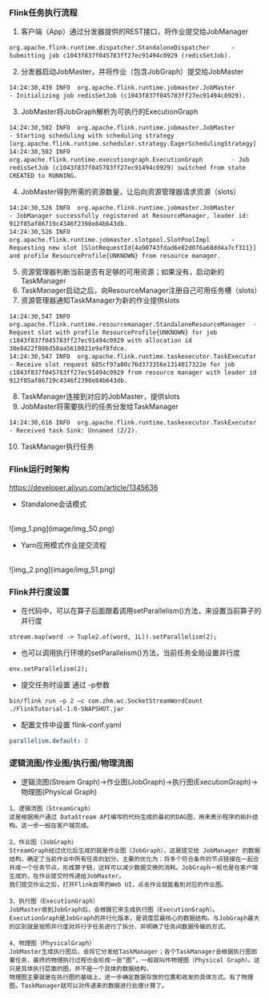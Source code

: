 ### Flink任务执行流程
1. 客户端（App）通过分发器提供的REST接口，将作业提交给JobManager
```text
org.apache.flink.runtime.dispatcher.StandaloneDispatcher      - Submitting job c1043f837f045783ff27ec91494c0929 (redisSetJob).
```
2. 分发器启动JobMaster，并将作业（包含JobGraph）提交给JobMaster
```text
14:24:30,439 INFO  org.apache.flink.runtime.jobmaster.JobMaster                  - Initializing job redisSetJob (c1043f837f045783ff27ec91494c0929).
```
3. JobMaster将JobGraph解析为可执行的ExecutionGraph
```text
14:24:30,502 INFO  org.apache.flink.runtime.jobmaster.JobMaster                  - Starting scheduling with scheduling strategy [org.apache.flink.runtime.scheduler.strategy.EagerSchedulingStrategy]
14:24:30,502 INFO  org.apache.flink.runtime.executiongraph.ExecutionGraph        - Job redisSetJob (c1043f837f045783ff27ec91494c0929) switched from state CREATED to RUNNING.
```
4. JobMaster得到所需的资源数量，让后向资源管理器请求资源（slots）
```text
14:24:30,526 INFO  org.apache.flink.runtime.jobmaster.JobMaster                  - JobManager successfully registered at ResourceManager, leader id: 912f85af86719c4346f2398e84b643db.
14:24:30,526 INFO  org.apache.flink.runtime.jobmaster.slotpool.SlotPoolImpl      - Requesting new slot [SlotRequestId{4a90743fdad6e82d076a68dd4a7cf311}] and profile ResourceProfile{UNKNOWN} from resource manager.
```
5. 资源管理器判断当前是否有足够的可用资源；如果没有，启动新的TaskManager
6. TaskManager启动之后，向ResourceManager注册自己可用任务槽（slots）
7. 资源管理器通知TaskManager为新的作业提供slots
```text
14:24:30,547 INFO  org.apache.flink.runtime.resourcemanager.StandaloneResourceManager  - Request slot with profile ResourceProfile{UNKNOWN} for job c1043f837f045783ff27ec91494c0929 with allocation id 38e8422f886d58aa5610021e9af8fdce.
14:24:30,547 INFO  org.apache.flink.runtime.taskexecutor.TaskExecutor            - Receive slot request 685cf97a80c76d373356e1314017322e for job c1043f837f045783ff27ec91494c0929 from resource manager with leader id 912f85af86719c4346f2398e84b643db.
```
8. TaskManager连接到对应的JobMaster，提供slots
9. JobMaster将需要执行的任务分发给TaskManager
```text
14:24:30,616 INFO  org.apache.flink.runtime.taskexecutor.TaskExecutor            - Received task Sink: Unnamed (2/2).
```
10. TaskManager执行任务

### Flink运行时架构

https://developer.aliyun.com/article/1345636

- Standalone会话模式
</br>
![img_1.png](image/img_50.png)

- Yarn应用模式作业提交流程
</br>
![img_2.png](image/img_51.png)

### Flink并行度设置
- 在代码中，可以在算子后面跟着调用setParallelism()方法，来设置当前算子的并行度
```text
stream.map(word -> Tuple2.of(word, 1L)).setParallelism(2);
```

- 也可以调用执行环境的setParallelism()方法，当前任务全局设置并行度
```text
env.setParallelism(2);
```

- 提交任务时设置 通过 -p参数
```shell
bin/flink run –p 2 –c com.zhm.wc.SocketStreamWordCount ./FlinkTutorial-1.0-SNAPSHOT.jar
```

- 配置文件中设置 flink-conf.yaml
```yaml
parallelism.default: 2
```

### 逻辑流图/作业图/执行图/物理流图

- 逻辑流图(Stream Graph)->作业图(JobGraph)->执行图(ExecutionGraph)->物理图(Physical Graph)

```text
1、逻辑流图（StreamGraph）
这是根据用户通过 DataStream API编写的代码生成的最初的DAG图，用来表示程序的拓扑结构。这一步一般在客户端完成。

2、作业图（JobGraph）
StreamGraph经过优化后生成的就是作业图（JobGraph），这是提交给 JobManager 的数据结构，确定了当前作业中所有任务的划分。主要的优化为：将多个符合条件的节点链接在一起合并成一个任务节点，形成算子链，这样可以减少数据交换的消耗。JobGraph一般也是在客户端生成的，在作业提交时传递给JobMaster。
我们提交作业之后，打开Flink自带的Web UI，点击作业就能看到对应的作业图。

3、执行图（ExecutionGraph）
JobMaster收到JobGraph后，会根据它来生成执行图（ExecutionGraph）。ExecutionGraph是JobGraph的并行化版本，是调度层最核心的数据结构。与JobGraph最大的区别就是按照并行度对并行子任务进行了拆分，并明确了任务间数据传输的方式。

4、物理图（PhysicalGraph）
JobMaster生成执行图后，会将它分发给TaskManager；各个TaskManager会根据执行图部署任务，最终的物理执行过程也会形成一张“图”，一般就叫作物理图（Physical Graph）。这只是具体执行层面的图，并不是一个具体的数据结构。
物理图主要就是在执行图的基础上，进一步确定数据存放的位置和收发的具体方式。有了物理图，TaskManager就可以对传递来的数据进行处理计算了。
```